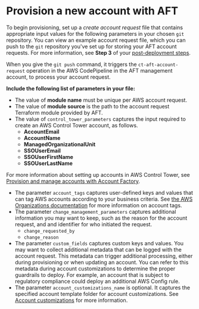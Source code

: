 # Provision a new account with AFT<a name="aft-provision-account"></a>

To begin provisioning, set up a *create account request* file that contains appropriate input values for the following parameters in your chosen `git` repository\. You can view an example account request file, which you can push to the `git` repository you've set up for storing your AFT account requests\. For more information, see **Step 3** of your [post\-deployment steps](https://docs.aws.amazon.com/controltower/latest/userguide/aft-post-deployment.html)\.

 When you give the `git push` command, it triggers the `ct-aft-account-request` operation in the AWS CodePipeline in the AFT management account, to process your account request\.

**Include the following list of parameters in your file:**
+ The value of **module name** must be unique per AWS account request\.
+ The value of **module source** is the path to the account request Terraform module provided by AFT\. 
+ The value of `control_tower_parameters` captures the input required to create an AWS Control Tower account, as follows\.
  + **AccountEmail**
  + **AccountName**
  + **ManagedOrganizationalUnit**
  + **SSOUserEmail**
  + **SSOUserFirstName**
  + **SSOUserLastName**

For more information about setting up accounts in AWS Control Tower, see [Provision and manage accounts with Account Factory](https://docs.aws.amazon.com/controltower/latest/userguide/account-factory.html)\.
+ The parameter `account_tags` captures user\-defined keys and values that can tag AWS accounts according to your business criteria\. See [the AWS Organizations documentation](https://docs.aws.amazon.com/organizations/latest/userguide/orgs_tagging.html) for more information on account tags\.
+ The parameter `change_management_parameters` captures additional information you may want to keep, such as the reason for the account request, and and identifier for who initiated the request\.
  + `change_requested_by`
  + `change_reason`
+ The parameter `custom_fields` captures custom keys and values\. You may want to collect additional metadata that can be logged with the account request\. This metadata can trigger additional processing, either during provisioning or when updating an account\. You can refer to this metadata during account customizations to determine the proper guardrails to deploy\. For example, an account that is subject to regulatory compliance could deploy an additional AWS Config rule\.
+ The parameter `account_customizations_name` is optional\. It captures the specified account template folder for account customizations\. See [Account customizations](aft-account-customization-options.md) for more information\.